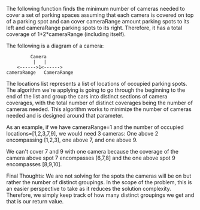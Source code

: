 The following function finds the minimum number of cameras needed to cover a set of parking spaces assuming that
each camera is covered on top of a parking spot and can cover cameraRange amount parking spots to its left
and cameraRange parking spots to its right. Therefore, it has a total coverage of 1+2*cameraRange (including itself).

The following is a diagram of a camera:

             Camera
              |   |
        <------>1<------>
    cameraRange   CameraRange

The locations list represents a list of locations of occupied parking spots. The algorithm we're applying is going to
go through the beginning to the end of the list and group the cars into distinct sections of camera coverages, with
the total number of distinct coverages being the number of cameras needed. This algorithm works to minimize the
number of cameras needed and is designed around that parameter.

As an example, if we have cameraRange=1 and the number of occupied locations=[1,2,3,7,9], we would need 3 cameras: One
above 2 encompassing [1,2,3], one above 7, and one above 9.

We can't cover 7 and 9 with one camera because the coverage of the camera above spot 7 encompasses [6,7,8] and the one
above spot 9 encompasses [8,9,10].

Final Thoughts:
We are not solving for the spots the cameras will be on but rather the number of distinct groupings. In the scope of
the problem, this is an easier perspective to take as it reduces the solution complexity. Therefore, we simply keep
track of how many distinct groupings we get and that is our return value.
